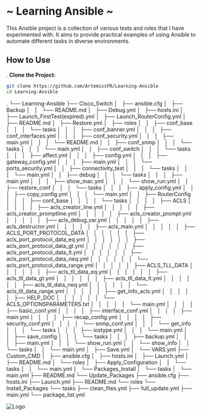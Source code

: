 # ~ Learning Ansible ~

This Ansible project is a collection of various tests and roles that I have experimented with. It aims to provide practical examples of using Ansible to automate different tasks in diverse environments.

## How to Use

. **Clone the Project:**
   ```bash
   git clone https://github.com/ArtemissFR/Learning-Ansible
   cd Learning-Ansible
   ```

.
└── Learning-Ansible
    ├── Cisco_Switch
    │   ├── ansible.cfg
    │   ├── Backup
    │   │   └── README.md
    │   ├── Debug.yml
    │   ├── hosts.ini
    │   ├── Launch_FirstTest(expired).yml
    │   ├── Launch_RouterConfig.yml
    │   ├── README.md
    │   ├── Restore.yml
    │   ├── roles
    │   │   ├── conf_base
    │   │   │   └── tasks
    │   │   │       ├── conf_banner.yml
    │   │   │       ├── conf_interfaces.yml
    │   │   │       ├── conf_security.yml
    │   │   │       ├── main.yml
    │   │   │       └── README.md
    │   │   ├── conf_snmp
    │   │   │   └── tasks
    │   │   │       └── main.yml
    │   │   ├── conf_switch
    │   │   │   └── tasks
    │   │   │       ├── affect.yml
    │   │   │       ├── config.yml
    │   │   │       ├── gateway_config.yml
    │   │   │       ├── main.yml
    │   │   │       └── ports_security.yml
    │   │   ├── connectivity_test
    │   │   │   └── tasks
    │   │   │       └── main.yml
    │   │   ├── debug
    │   │   │   └── tasks
    │   │   │       ├── main.yml
    │   │   │       ├── show_mac.yml
    │   │   │       └── show_run.yml
    │   │   ├── restore_conf
    │   │   │   └── tasks
    │   │   │       ├── apply_config.yml
    │   │   │       ├── copy_config.yml
    │   │   │       └── main.yml
    │   │   ├── RouterConfig
    │   │   │   ├── conf_base
    │   │   │   │   └── tasks
    │   │   │   │       ├── ACLS
    │   │   │   │       │   ├── acls_creator_line.yml
    │   │   │   │       │   ├── acls_creator_promptline.yml
    │   │   │   │       │   ├── acls_creator_prompt.yml
    │   │   │   │       │   ├── acls_debug_var.yml
    │   │   │   │       │   ├── acls_destructor.yml
    │   │   │   │       │   ├── acls_main.yml
    │   │   │   │       │   ├── ACLS_PORT_PROTOCOL_DATA
    │   │   │   │       │   │   ├── acls_port_protocol_data_eq.yml
    │   │   │   │       │   │   ├── acls_port_protocol_data_gt.yml
    │   │   │   │       │   │   ├── acls_port_protocol_data_lt.yml
    │   │   │   │       │   │   ├── acls_port_protocol_data_neq.yml
    │   │   │   │       │   │   └── acls_port_protocol_data_range.yml
    │   │   │   │       │   ├── ACLS_TLL_DATA
    │   │   │   │       │   │   ├── acls_tll_data_eq.yml
    │   │   │   │       │   │   ├── acls_tll_data_gt.yml
    │   │   │   │       │   │   ├── acls_tll_data_lt.yml
    │   │   │   │       │   │   ├── acls_tll_data_neq.yml
    │   │   │   │       │   │   └── acls_tll_data_range.yml
    │   │   │   │       │   ├── get_info_acls.yml
    │   │   │   │       │   ├── HELP_DOC
    │   │   │   │       │   │   └── ACLS_OPTIONSPARAMETERS.txt
    │   │   │   │       │   └── main.yml
    │   │   │   │       ├── basic_conf.yml
    │   │   │   │       ├── interface_conf.yml
    │   │   │   │       ├── main.yml
    │   │   │   │       ├── recap_config.yml
    │   │   │   │       ├── security_conf.yml
    │   │   │   │       └── snmp_conf.yml
    │   │   │   └── get_info
    │   │   │       └── tasks
    │   │   │           ├── iostype.yml
    │   │   │           └── main.yml
    │   │   ├── save_config
    │   │   │   └── tasks
    │   │   │       ├── backup.yml
    │   │   │       ├── main.yml
    │   │   │       └── show_run.yml
    │   │   └── show_info
    │   │       └── tasks
    │   │           └── main.yml
    │   ├── Save.yml
    │   └── VARS.yml
    ├── Custom_CMD
    │   ├── ansible.cfg
    │   ├── hosts.ini
    │   ├── Launch.yml
    │   ├── README.md
    │   └── roles
    │       ├── Apply_Configuration
    │       │   └── tasks
    │       │       └── main.yml
    │       └── Packages_Install
    │           └── tasks
    │               └── main.yml
    ├── README.md
    └── Update_Packages
        ├── ansible.cfg
        ├── hosts.ini
        ├── Launch.yml
        ├── README.md
        └── roles
            └── Install_Packages
                └── tasks
                    ├── clean_files.yml
                    ├── full_update.yml
                    ├── main.yml
                    └── package_list.yml


![Logo](https://docs.ansible.com/ansible/latest/_static/images/Ansible-Mark-RGB_White.png)

